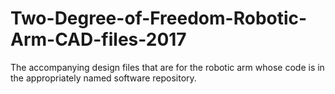 # Two-Degree-of-Freedom-Robotic-Arm-CAD-files-2017
The accompanying design files that are for the robotic arm whose code is in the appropriately named software repository. 
